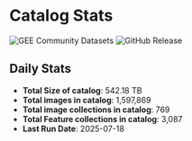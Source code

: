 # Catalog Stats

![GEE Community Datasets](https://img.shields.io/endpoint?url=https://gist.githubusercontent.com/samapriya/34bc0c1280d475d3a69e3b60a706226e/raw/community.json)
![GitHub Release](https://img.shields.io/github/v/release/samapriya/awesome-gee-community-datasets)

## Daily Stats

<!-- START_MARKER -->
* **Total Size of catalog**: 542.18 TB
* **Total images in catalog**: 1,597,869
* **Total image collections in catalog**: 769
* **Total Feature collections in catalog**: 3,087
* **Last Run Date**: 2025-07-18
<!-- END_MARKER -->
